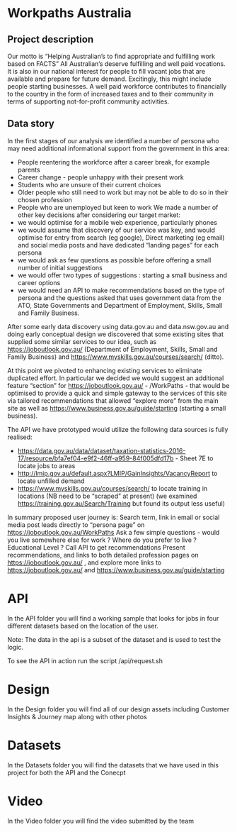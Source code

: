 # Workpaths Australia

## Project description
Our motto is “Helping Australian’s to find appropriate and fulfilling work based on FACTS”
All Australian’s deserve fulfilling and well paid vocations. 
It is also in our national interest for people to fill vacant jobs that are available and prepare for future demand. Excitingly, this might include people starting businesses.
A well paid workforce contributes to financially to the country in the form of increased taxes and to their community in terms of supporting not-for-profit community activities.

## Data story
In the first stages of our analysis we identified a number of persona who may need additional informational support from the government in this area:
* People reentering the workforce after a career break, for example parents
* Career change - people unhappy with their present work
* Students who are unsure of their current choices
* Older people who still need to work but may not be able to do so in their chosen profession
* People who are unemployed but keen to work
We made a number of other key decisions after considering our target market:
* we would optimise for a mobile web experience, particularly phones
* we would assume that discovery of our service was key, and would optimise for entry from search (eg google), Direct marketing (eg email) and social media posts and have dedicated “landing pages” for each persona
* we would ask as few questions as possible before offering a small number of initial suggestions
* we would offer two types of suggestions : starting a small business and career options
* we would need an API to make recommendations based on the type of persona and the questions asked that uses government data from the ATO, State Governments and Department of Employment, Skills, Small and Family Business.

After some early data discovery using data.gov.au and data.nsw.gov.au and doing early conceptual design we discovered that some existing sites that supplied some similar services to our idea, such as https://joboutlook.gov.au/ (Department of Employment, Skills, Small and Family Business) and https://www.myskills.gov.au/courses/search/ (ditto).

At this point we pivoted to enhancing existing services to eliminate duplicated effort. In particular we decided we would suggest an additional feature “section” for https://joboutlook.gov.au/ - /WorkPaths - that would be optimised to provide a quick and simple gateway to the services of this site via tailored recommendations that allowed “explore more” from the main site as well as https://www.business.gov.au/guide/starting (starting a small business).

The API we have prototyped would utilize the following data sources is fully realised:
* https://data.gov.au/data/dataset/taxation-statistics-2016-17/resource/bfa7ef04-e9f2-46ff-a959-84f005dfd17b - Sheet 7E to locate jobs to areas
* http://lmip.gov.au/default.aspx?LMIP/GainInsights/VacancyReport to locate unfilled demand
* https://www.myskills.gov.au/courses/search/ to locate training in locations (NB need to be “scraped” at present) (we examined https://training.gov.au/Search/Training but found its output less useful)

In summary proposed user journey is:
Search term, link in email or social media post leads directly to “persona page” on https://joboutlook.gov.au/WorkPaths
Ask a few simple questions - would you live somewhere else for work ? Where do you prefer to live ? Educational Level ? 
Call API to get recommendations
Present recommendations, and links to both detailed profession pages on https://joboutlook.gov.au/ , and explore more links to https://joboutlook.gov.au/ and https://www.business.gov.au/guide/starting

# API
In the API folder you will find a working sample that looks for jobs in four different datasets based on the location of the user.

Note: The data in the api is a subset of the dataset and is used to test the logic.

To see the API in action run the script /api/request.sh

# Design
In the Design folder you will find all of our design assets including Customer Insights & Journey map along with other photos

# Datasets
In the Datasets folder you will find the datasets that we have used in this project for both the API and the Conecpt

# Video
In the Video folder you will find the video submitted by the team